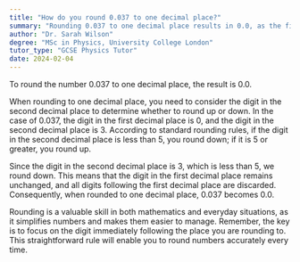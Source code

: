 ```yaml
---
title: "How do you round 0.037 to one decimal place?"
summary: "Rounding 0.037 to one decimal place results in 0.0, as the first decimal (3) is less than 5, prompting a round down."
author: "Dr. Sarah Wilson"
degree: "MSc in Physics, University College London"
tutor_type: "GCSE Physics Tutor"
date: 2024-02-04
---
```


To round the number $0.037$ to one decimal place, the result is $0.0$.

When rounding to one decimal place, you need to consider the digit in the second decimal place to determine whether to round up or down. In the case of $0.037$, the digit in the first decimal place is $0$, and the digit in the second decimal place is $3$. According to standard rounding rules, if the digit in the second decimal place is less than $5$, you round down; if it is $5$ or greater, you round up.

Since the digit in the second decimal place is $3$, which is less than $5$, we round down. This means that the digit in the first decimal place remains unchanged, and all digits following the first decimal place are discarded. Consequently, when rounded to one decimal place, $0.037$ becomes $0.0$.

Rounding is a valuable skill in both mathematics and everyday situations, as it simplifies numbers and makes them easier to manage. Remember, the key is to focus on the digit immediately following the place you are rounding to. This straightforward rule will enable you to round numbers accurately every time.
    